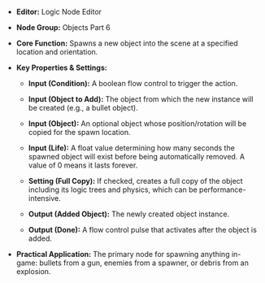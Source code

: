 - **Editor:** Logic Node Editor
    
- **Node Group:** Objects Part 6
    
- **Core Function:** Spawns a new object into the scene at a specified location and orientation.
    
- **Key Properties & Settings:**
    
    - **Input (Condition):** A boolean flow control to trigger the action.
        
    - **Input (Object to Add):** The object from which the new instance will be created (e.g., a bullet object).
        
    - **Input (Object):** An optional object whose position/rotation will be copied for the spawn location.
        
    - **Input (Life):** A float value determining how many seconds the spawned object will exist before being automatically removed. A value of 0 means it lasts forever.
        
    - **Setting (Full Copy):** If checked, creates a full copy of the object including its logic trees and physics, which can be performance-intensive.
        
    - **Output (Added Object):** The newly created object instance.
        
    - **Output (Done):** A flow control pulse that activates after the object is added.
        
- **Practical Application:** The primary node for spawning anything in-game: bullets from a gun, enemies from a spawner, or debris from an explosion.